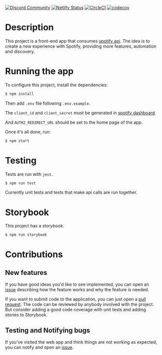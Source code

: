 [![Discord Community](https://dcbadge.vercel.app/api/server/zmrheT9Kdu?style=flat)](https://discord.gg/zmrheT9Kdu)
[![Netlify Status](https://api.netlify.com/api/v1/badges/8a7bee68-2cd9-478e-beea-c61216fc25c7/deploy-status)](https://app.netlify.com/sites/regal-pavlova-66863a/deploys)
[![CircleCI](https://dl.circleci.com/status-badge/img/gh/gitnlsn/spotify-suggestions/tree/main.svg?style=svg)](https://dl.circleci.com/status-badge/redirect/gh/gitnlsn/spotify-suggestions/tree/main)
[![codecov](https://codecov.io/gh/gitnlsn/spotify-suggestions/branch/main/graph/badge.svg?token=MgmICeGr3x)](https://codecov.io/gh/gitnlsn/spotify-suggestions)

# Description

This project is a front-end app that consumes [spotify api](https://developer.spotify.com/documentation). The idea is to create a new experience with Spotify, providing more features, automation and discovery.

# Running the app

To configure this project, install the dependencies:

```bash
$ npm install
```

Then add `.env` file following `.env.example.`

The `client_id` and `client_secret` must be generated in [spotify dashboard](https://developer.spotify.com/dashboard/login).

And `AUTH2_REDIRECT_URL` should be set to the home page of the app.

Once it's all done, run:

```bash
$ npm start
```

# Testing

Tests are run with `jest`.

```bash
$ npm run test
```

Currently unit tests and tests that make api calls are run together.

# Storybook

This project has a storybook.

```bash
$ npm run storybook
```

# Contributions

## New features

If you have good ideas you'd like to see implemented, you can open an [issue](https://github.com/gitnlsn/spotify-suggestions/issues) describing how the feature works and why the feature is needed.

If you want to submit code to the application, you can just open a [pull request](https://github.com/gitnlsn/spotify-suggestions/pulls). The code can be reviewed by anybody involved with the project. But consider adding a good code coverage with unit tests and adding stories to Storybook.

## Testing and Notifying bugs

If you've visited the web app and think things are not working as expected, you can notify and open an [issue](https://github.com/gitnlsn/spotify-suggestions/issues).
